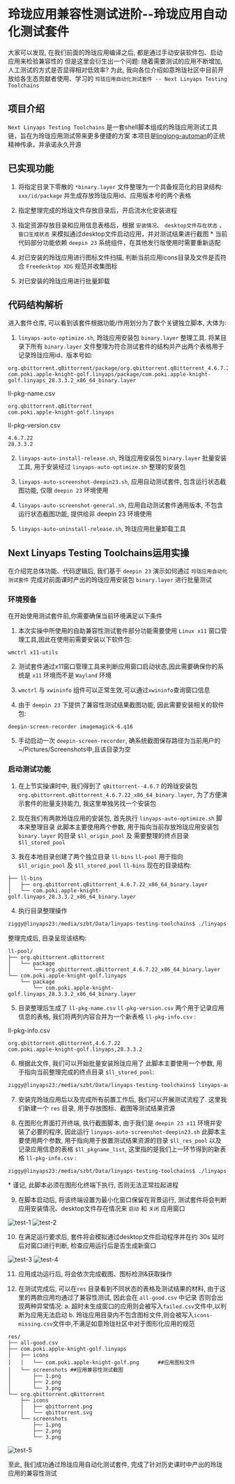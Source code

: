 # 玲珑应用兼容性测试进阶--玲珑应用自动化测试套件
大家可以发现, 在我们前面的玲珑应用编译之后, 都是通过手动安装软件包、启动应用来检验兼容性的
但是这里会衍生出一个问题: 随着需要测试的应用不断增加, 人工测试的方式是否显得相对低效率?
为此, 我向各位介绍如意玲珑社区中目前开放给各生态贡献者使用、学习的 `玲珑应用自动化测试套件 -- Next Linyaps Testing Toolchains`

## 项目介绍
`Next Linyaps Testing Toolchains` 是一套shell脚本组成的玲珑应用测试工具链，旨在为玲珑应用测试带来更多便捷的方案
本项目是[linglong-automan](https://gitee.com/ziggy615/linglong-automan)的正统精神传承，并承诺永久开源

## 已实现功能

1. 将指定目录下零散的 `*binary.layer` 文件整理为一个具备规范化的目录结构: `xxx/id/package` 并生成存放玲珑应用id、应用版本号的两个表格

2. 指定整理完成的玲珑文件存放目录后，开启流水化安装进程

3. 指定资源存放目录和应用信息表格后，根据 `安装情况`、 `desktop文件存在状态` 、`窗口生成状态` 来模拟通过desktop文件启动应用，并对测试结果进行截图
\* 当前代码部分功能依赖 `deepin 23` 系统组件，在其他发行版使用时需要重新适配

4. 对已安装的玲珑应用进行图标文件扫描, 判断当前应用icons目录及文件是否符合 `Freedesktop XDG` 规范并收集图标

5. 对已安装的玲珑应用进行批量卸载

## 代码结构解析
进入套件仓库, 可以看到该套件根据功能/作用划分为了数个关键独立脚本, 大体为:

1. `linyaps-auto-optimize.sh`, 玲珑应用安装包 `binary.layer` 整理工具. 将某目录下所有 `binary.layer` 文件整理为符合测试套件的结构并产出两个表格用于记录玲珑应用id、版本号如:
```
org.qbittorrent.qBittorrent/package/org.qbittorrent.qBittorrent_4.6.7.22_x86_64_binary.layer
com.poki.apple-knight-golf.linyaps/package/com.poki.apple-knight-golf.linyaps_28.3.3.2_x86_64_binary.layer
```

ll-pkg-name.csv
```
org.qbittorrent.qBittorrent
com.poki.apple-knight-golf.linyaps
```

ll-pkg-version.csv
```
4.6.7.22
28.3.3.2
```

2. `linyaps-auto-install-release.sh`, 玲珑应用安装包 `binary.layer` 批量安装工具, 用于安装经过 `linyaps-auto-optimize.sh` 整理的安装包

3. `linyaps-auto-screenshot-deepin23.sh`, 应用自动测试套件, 包含运行状态截图功能, 仅限 `deepin 23` 环境使用

4. `linyaps-auto-screenshot-general.sh`, 应用自动测试套件通用版本, 不包含运行状态截图功能, 提供给非 deepin 23 环境使用

5. `linyaps-auto-uninstall-release.sh`, 玲珑应用批量卸载工具

## Next Linyaps Testing Toolchains运用实操
在介绍完总体功能、代码逻辑后, 我们基于 `deepin 23` 演示如何通过 `玲珑应用自动化测试套件` 完成对前面课时产出的玲珑应用安装包 `binary.layer` 进行批量测试

### 环境预备
在开始使用测试套件前,你需要确保当前环境满足以下条件
1. 本次实操中所使用的自助兼容性测试套件部分功能需要使用 `Linux x11` 窗口管理工具,因此在使用前需要安装以下软件包:
```
wmctrl x11-utils
```
2. 测试套件通过x11窗口管理工具来判断应用窗口启动状态,因此需要确保你的系统是 `x11` 环境而不是 `Wayland` 环境

3. `wmctrl` 与 `xwininfo` 组件可以正常生效,可以通过`xwininfo`查询窗口信息

4. 由于 `deepin 23` 下提供了兼容性测试结果截图功能, 因此需要安装相关的软件包:
```
deepin-screen-recorder imagemagick-6.q16
```

5. 手动启动一次 `deepin-screen-recorder`, 确系统截图保存路径为当前用户的~/Pictures/Screenshots中,且该目录为空

### 启动测试功能

1. 在上节实操课时中, 我们得到了 `qBittorrent--4.6.7` 的玲珑安装包 `org.qbittorrent.qBittorrent_4.6.7.22_x86_64_binary.layer`, 为了方便演示套件的批量支持能力, 我这里单独另找一个安装包

2. 现在我们有两款玲珑应用的安装包, 首先执行 `linyaps-auto-optimize.sh` 脚本来整理目录
此脚本主要使用两个参数, 用于指向当前存放玲珑应用安装包 `binary.layer` 的目录 `$ll_origin_pool` 及 需要整理的终点目录 `$ll_stored_pool`

3. 我在本地目录创建了两个独立目录 `ll-bins` `ll-pool` 用于指向 `$ll_origin_pool` 及 `$ll_stored_pool`
 `ll-bins` 现在的目录结构:
```
├── ll-bins
│   ├── org.qbittorrent.qBittorrent_4.6.7.22_x86_64_binary.layer
│   └── com.poki.apple-knight-golf.linyaps_28.3.3.2_x86_64_binary.layer
```

4. 执行目录整理操作
```bash
ziggy@linyaps23:/media/szbt/Data/linyaps-testing-toolchains$ ./linyaps-auto-optimize.sh ./ll-bins ./ll-pool
```

整理完成后, 目录呈现该结构:

```
ll-pool/
├── org.qbittorrent.qBittorrent
│   └── package
│       └── org.qbittorrent.qBittorrent_4.6.7.22_x86_64_binary.layer
└── com.poki.apple-knight-golf.linyaps
    └── package
        └── com.poki.apple-knight-golf.linyaps_28.3.3.2_x86_64_binary.layer

```

5. 目录整理后生成了 `ll-pkg-name.csv` `ll-pkg-version.csv` 两个用于记录应用信息的表格, 我们将两列内容合并为一个新表格 `ll-pkg-info.csv` :

ll-pkg-info.csv
```
org.qbittorrent.qBittorrent,4.6.7.22
com.poki.apple-knight-golf.linyaps,28.3.3.2
```

6. 根据此文件, 我们可以开始批量安装玲珑应用了
此脚本主要使用一个参数, 用于指向当前整理完成的终点目录 `$ll_stored_pool`:
```bash
ziggy@linyaps23:/media/szbt/Data/linyaps-testing-toolchains$ linyaps-auto-install-release.sh ./ll-pool
```

7. 安装完玲珑应用后以及完成所有前置工作后, 我们可以开展测试流程了. 这里我们新建一个 `res` 目录, 用于存放图标、截图等测试结果资源

8. 在图形化界面打开终端, 执行截图脚本, 由于我们是 `deepin 23 x11` 环境并安装了必要的程序, 因此运行 `linyaps-auto-screenshot-deepin23.sh`
此脚本主要使用两个参数, 用于指向用于放置测试结果资源的目录 `$ll_res_pool` 以及 记录应用信息的表格 `$ll_pkgname_list`, 这里指的是我们上一环节得到的新表格 `ll-pkg-info.csv` :

```bash
ziggy@linyaps23:/media/szbt/Data/linyaps-testing-toolchains$ ./linyaps-auto-screenshot-deepin23.sh ./res ./ll-pkg-info.csv
```
\* 谨记, 此脚本必须在图形化终端下执行, 否则无法正常拉起进程

9. 在脚本启动后, 将该终端设置为最小化窗口保留在背景运行, 测试套件将会判断应用安装情况、desktop文件存在情况来 `启动` 和 `关闭` 应用窗口

![test-1](image/5-test-1.png)
![test-2](image/5-test-2.png)

10. 在满足运行要求后, 套件将会模拟通过desktop文件启动程序并在约 30s 延时后对窗口进行判断, 检查应用运行后是否生成新窗口

![test-3](image/5-test-3.png)
![test-4](image/5-test-4.png)

11. 应用成功运行后, 将会依次完成截图、图标检测&获取操作

12. 在测试完成后, 可以在`res` 目录看到不同状态的表格及测试结果的材料, 由于这里的两款应用均通过了兼容性测试, 因此会在 `all-good.csv` 中记录
否则会出现两种异常情况:
a. 超时未生成窗口的应用则会被写入`failed.csv`文件中,以判断为应用无法启动
b. 玲珑应用目录内不包含图标文件,则会被写入`icons-missing.csv`文件中,不满足如意玲珑社区中对于图形化应用的规范

```
res/
├── all-good.csv
├── com.poki.apple-knight-golf.linyaps
│   ├── icons
│   │   └── com.poki.apple-knight-golf.png		##应用图标文件
│   └── screenshots	##应用兼容性测试截图
│       ├── 1.png
│       ├── 2.png
│       └── 3.png
└── org.qbittorrent.qBittorrent
    ├── icons
    │   ├── qbittorrent.png
    │   └── qbittorrent.svg
    └── screenshots
        ├── 1.png
        ├── 2.png
        └── 3.png
```

![test-5](image/5-test-5.png)

至此, 我们成功通过玲珑应用自动化测试套件, 完成了针对历史课时中产出的玲珑应用的兼容性测试
